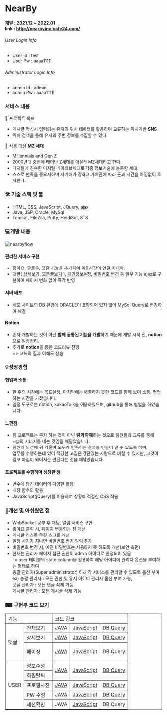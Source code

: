 # NearBy

**개발 : 2021.12 ~ 2022.01** <br>
**link : http://nearbyinc.cafe24.com/**
###### User Login Info
* User Id : test
* User Pw : aaaa1111!
###### Administrator Login Info
* admin Id : admin
* admin Pw : aaaa1111!

### 서비스 내용
👀 프로젝트 목표
* 게시글 작성시 입력되는 유저의 위치 데이터를 활용하여 교류하는 위치기반 **SNS**
* 위치 검색을 통해 유저의 주변 정보를 수집할 수 있다.

👀 사용 대상
**MZ 세대**
  * Millennials and Gen Z
  * 2000년대 중반에 태어난 Z세대를 아울러 MZ세대라고 한다.
  * 디지털에 친숙한 디지털 네이티브세대로 각종 정보기술에 능통한 세대.
  * 스스로 만족을 중요시하며 자기애가 강하고 가치관에 따라 돈과 시간을 아낌없이 투자한다.

### 🛠 기술 스택 및 툴
* HTML, CSS, JavaScript, JQuery, ajax
* Java, JSP, Oracle, MySql
* Tomcat, FileZila, Putty, HeidiSql, STS

### 💻개발 내용


<img src="https://s3.us-west-2.amazonaws.com/secure.notion-static.com/59540447-6001-4cf1-962f-4930e2df25f6/20220314_090339.png?X-Amz-Algorithm=AWS4-HMAC-SHA256&X-Amz-Content-Sha256=UNSIGNED-PAYLOAD&X-Amz-Credential=AKIAT73L2G45EIPT3X45%2F20220320%2Fus-west-2%2Fs3%2Faws4_request&X-Amz-Date=20220320T045054Z&X-Amz-Expires=86400&X-Amz-Signature=00ef6b82c13998b1e20dbdb191466ca2eacc8702f4d139f2ae4852c230afcce1&X-Amz-SignedHeaders=host&response-content-disposition=filename%20%3D%2220220314_090339.png%22&x-id=GetObject" title="nearbyflow" />


#### 편리한 서비스 구현
* 좋아요, 팔로우, 댓글 기능을 추가하여 이용자간의 연결 최대화.
* 댓글(
[상세보기](https://github.com/SojeongYoony/NearBy/blob/master/NEARBY/src/main/webapp/WEB-INF/views/board/selectView.jsp), 
[모든글보기](https://github.com/SojeongYoony/NearBy/blob/master/NEARBY/src/main/webapp/WEB-INF/views/board/board.jsp)
), 
[개인정보수정](https://github.com/SojeongYoony/NearBy/blob/master/NEARBY/src/main/webapp/WEB-INF/views/member/mypage.jsp), 
[비밀번호 변경](https://github.com/SojeongYoony/NearBy/blob/master/NEARBY/src/main/webapp/WEB-INF/views/member/changePw.jsp) 등 일부 기능 ajax로 구현하여 페이지 변화 없이 즉각 반영

#### 서버 배포
* 배포 사이트의 DB 환경에 ORACLE이 포함되어 있지 않아 MySql Query로 변경하여 해결

#### Notion
* 혼자 개발하는 것이 아닌 **함께 공통된 기능을 개발**하기 때문에 개발 시작 전, **notion**으로 일정정리.
* 추가로 **notion**을 통한 코드리뷰 진행 <br>
  => 코드의 질과 이해도 상승
  
### 💡성장경험
#### 협업과 소통
* 한 주의 시작에는 목표설정, 마지막에는 해결하지 못한 코드를 함께 보며 소통, 협업하는 시간을 가졌습니다.
* 일정 도구로는 notion, kakaoTalk을 이용하였으며, github을 통해 협업을 하였습니다.

#### 느낀점
* 팀 프로젝트는 혼자 하는 것이 아닌 **팀과 함께**하는 것으로 팀원들과 교류를 통해 +@의 시너지를 내는 것임을 깨달았습니다.
* 팀원의 의견에 귀 기울여 모두가 만족하는 결과를 만들어 낼 수 있도록 하며,<br>
  업무를 수행하는데 있어 적당한 고집은 강단있는 사람으로 비칠 수 있지만, 그것이 결코 아집이 되어서는 안된다는 것을 깨달았습니다.
  
#### 프로젝트를 수행하며 성장한 점
* 변수에 담긴 데이터의 다양한 활용
* 내장 함수의 활용
* JavaScript(jQuery)를 이용하여 상황에 적절한 CSS 적용

### 📌개선 및 아쉬웠던 점
* WebSocket 공부 후 채팅, 알림 서비스 구현
* 좋아요 클릭 시, 페이지 변동되는 점 개선
* 게시판 리스트 무한 스크롤 개선
* 일정 시기가 지나면 비밀번호 변경 알림 추가
* 비밀번호 변경 시, 예전 비밀번호는 사용하지 못 하도록 개선(보안 측면)
* 현재는 관리자 페이지 접근 권한이 admin 아이디로 한정되어 있음 <br>
-> user 테이블의 state column을 활용하여 해당 아이디에 관리자 옵션을 부여하는 형태로 하여 <br> 
   총괄 관리자(Super administrator) 아래 각 서비스를 관리할 수 있도록 옵션 부여 <br>
ex) 총괄 관리자 : 모든 권한 및 유저 아이디 관리자 옵션 부여 가능, <br>
    댓글 관리자 : 모든 댓글 삭제 가능 <br>
    게시글 관리자 : 모든 게시글 삭제 가능 <br>


### ⌨ 구현부 코드 보기

<table border="1">
<tbody>

<tr>
<td colspan="2">기능</td>
<td colspan="3">코드 링크</td>
</tr>

<tr>
<td rowspan="4">댓글</td>
<td>전체보기</td>
<td>
<a href="https://github.com/SojeongYoony/NearBy/blob/master/NEARBY/src/main/java/com/koreait/nearby/service/ReplyServiceImpl.java">
JAVA
</a>
</td>
<td>
<a href="https://github.com/SojeongYoony/NearBy/blob/master/NEARBY/src/main/webapp/WEB-INF/views/board/board.jsp">
JavaScript
</a>
</td>
<td>
<a href="https://github.com/SojeongYoony/NearBy/blob/master/NEARBY/src/main/resources/mybatis/mapper/reply.xml">
DB Query
</a>
</td>
</tr>

<tr>
<td>상세보기</td>
<td>
<a href="https://github.com/SojeongYoony/NearBy/blob/master/NEARBY/src/main/java/com/koreait/nearby/service/ReplyServiceImpl.java">
JAVA
</a>
</td>
<td>
<a href="https://github.com/SojeongYoony/NearBy/blob/master/NEARBY/src/main/webapp/WEB-INF/views/board/selectView.jsp">
JavaScript
</a>
</td>
<td>
<a href="https://github.com/SojeongYoony/NearBy/blob/master/NEARBY/src/main/resources/mybatis/mapper/reply.xml">
DB Query
</a>
</td>
<tr>

<tr>
<td>페이징</td>
<td>
<a href="https://github.com/SojeongYoony/NearBy/blob/master/NEARBY/src/main/java/com/koreait/nearby/util/PageUtils.java">

JAVA
</a>
</td>
<td>JavaScript</td>
<td>DB Query</td>
<tr>
<td rowspan="7">USER</td>
</tr>

<tr>
<td>정보수정</td>
<td rowspan="2">
<a href="https://github.com/SojeongYoony/NearBy/blob/master/NEARBY/src/main/java/com/koreait/nearby/service/MemberServiceImpl.java">
JAVA
</a>
</td>
<td rowspan="2">
<a href="https://github.com/SojeongYoony/NearBy/blob/master/NEARBY/src/main/webapp/WEB-INF/views/member/mypage.jsp">
JavaScript
</a>
</td>
<td rowspan="2">
<a href="https://github.com/SojeongYoony/NearBy/blob/master/NEARBY/src/main/resources/mybatis/mapper/member.xml">
DB Query
</a>
</td>
</tr>

<tr>
<td>회원탈퇴</td>
</tr>

<tr>
<td>프로필사진</td>
<td>
<a href="https://github.com/SojeongYoony/NearBy/blob/master/NEARBY/src/main/java/com/koreait/nearby/service/ProfileServiceImpl.java">
JAVA
</a>
</td>
<td>
<a href="https://github.com/SojeongYoony/NearBy/blob/master/NEARBY/src/main/webapp/WEB-INF/views/member/mypage.jsp">
JavaScript
</a>
</td>
<td>
<a href="https://github.com/SojeongYoony/NearBy/blob/master/NEARBY/src/main/resources/mybatis/mapper/profile.xml">
DB Query
</a>
</td>
</tr>

<tr>
<td>PW 수정</td>
<td>
<a href="https://github.com/SojeongYoony/NearBy/blob/master/NEARBY/src/main/java/com/koreait/nearby/service/MemberServiceImpl.java">
JAVA
</a>
</td>
<td>
<a href="https://github.com/SojeongYoony/NearBy/blob/master/NEARBY/src/main/webapp/WEB-INF/views/member/changePw.jsp">
JavaScript
</a>
</td>
<td>
<a href="https://github.com/SojeongYoony/NearBy/blob/master/NEARBY/src/main/resources/mybatis/mapper/member.xml">
DB Query
</a>
</td>
</tr>

<tr>
<td>세션확인</td>
<td>JAVA</td>
<td>
<a href="https://github.com/SojeongYoony/NearBy/blob/master/NEARBY/src/main/webapp/WEB-INF/views/layout/header.jsp">
JavaScript
</a>
</td>
<td>DB Query</td>
</tr>

</tbody>
</table>
